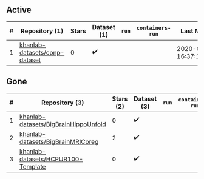 ## Active
| # | Repository (1) | Stars | Dataset (1) | `run` | `containers-run` | Last Modified |
| --- | --- | --- | --- | --- | --- | --- |
| 1 | [khanlab-datasets/conp-dataset](https://github.com/khanlab-datasets/conp-dataset) | 0 | :heavy_check_mark: |  |  | 2020-03-11 16:37:17+00:00 |

## Gone
| # | Repository (3) | Stars (2) | Dataset (3) | `run` | `containers-run` | Last Modified |
| --- | --- | --- | --- | --- | --- | --- |
| 1 | [khanlab-datasets/BigBrainHippoUnfold](https://github.com/khanlab-datasets/BigBrainHippoUnfold) | 0 | :heavy_check_mark: |  |  | — |
| 2 | [khanlab-datasets/BigBrainMRICoreg](https://github.com/khanlab-datasets/BigBrainMRICoreg) | 2 | :heavy_check_mark: |  |  | — |
| 3 | [khanlab-datasets/HCPUR100-Template](https://github.com/khanlab-datasets/HCPUR100-Template) | 0 | :heavy_check_mark: |  |  | — |
